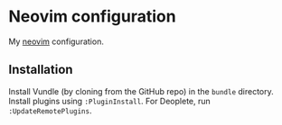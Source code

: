 # Neovim configuration

My [neovim](https://neovim.io/) configuration.

## Installation

Install Vundle (by cloning from the GitHub repo) in the `bundle` directory.
Install plugins using `:PluginInstall`. For Deoplete, run
`:UpdateRemotePlugins`.
